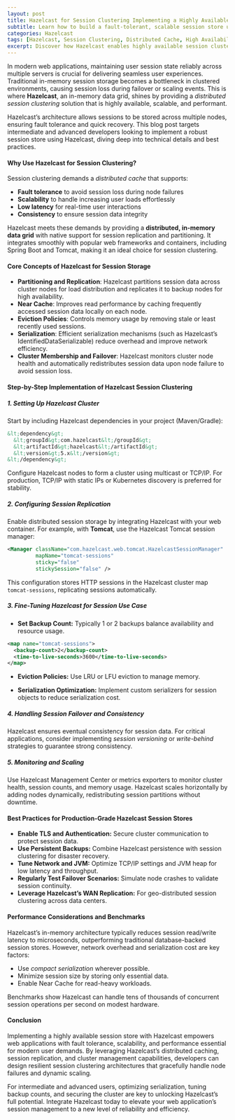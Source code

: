 ```yaml
---
layout: post
title: Hazelcast for Session Clustering Implementing a Highly Available Session Store for Web Applications
subtitle: Learn how to build a fault-tolerant, scalable session store using Hazelcast for robust web application clustering
categories: Hazelcast
tags: [Hazelcast, Session Clustering, Distributed Cache, High Availability, Java, Web Applications, Scalability, In-Memory Data Grid]
excerpt: Discover how Hazelcast enables highly available session clustering for web applications by providing a distributed, fault-tolerant session store that scales seamlessly.
---
```

In modern web applications, maintaining user session state reliably across multiple servers is crucial for delivering seamless user experiences. Traditional in-memory session storage becomes a bottleneck in clustered environments, causing session loss during failover or scaling events. This is where **Hazelcast**, an in-memory data grid, shines by providing a *distributed session clustering* solution that is highly available, scalable, and performant.

Hazelcast’s architecture allows sessions to be stored across multiple nodes, ensuring fault tolerance and quick recovery. This blog post targets intermediate and advanced developers looking to implement a robust session store using Hazelcast, diving deep into technical details and best practices.

#### Why Use Hazelcast for Session Clustering?

Session clustering demands a *distributed cache* that supports:

- **Fault tolerance** to avoid session loss during node failures
- **Scalability** to handle increasing user loads effortlessly
- **Low latency** for real-time user interactions
- **Consistency** to ensure session data integrity

Hazelcast meets these demands by providing a **distributed, in-memory data grid** with native support for session replication and partitioning. It integrates smoothly with popular web frameworks and containers, including Spring Boot and Tomcat, making it an ideal choice for session clustering.

#### Core Concepts of Hazelcast for Session Storage

- **Partitioning and Replication**: Hazelcast partitions session data across cluster nodes for load distribution and replicates it to backup nodes for high availability.
- **Near Cache**: Improves read performance by caching frequently accessed session data locally on each node.
- **Eviction Policies**: Controls memory usage by removing stale or least recently used sessions.
- **Serialization**: Efficient serialization mechanisms (such as Hazelcast’s IdentifiedDataSerializable) reduce overhead and improve network efficiency.
- **Cluster Membership and Failover**: Hazelcast monitors cluster node health and automatically redistributes session data upon node failure to avoid session loss.

#### Step-by-Step Implementation of Hazelcast Session Clustering

##### 1. Setting Up Hazelcast Cluster

Start by including Hazelcast dependencies in your project (Maven/Gradle):

```xml
&lt;dependency&gt;
  &lt;groupId&gt;com.hazelcast&lt;/groupId&gt;
  &lt;artifactId&gt;hazelcast&lt;/artifactId&gt;
  &lt;version&gt;5.x&lt;/version&gt;
&lt;/dependency&gt;
```

Configure Hazelcast nodes to form a cluster using multicast or TCP/IP. For production, TCP/IP with static IPs or Kubernetes discovery is preferred for stability.

##### 2. Configuring Session Replication

Enable distributed session storage by integrating Hazelcast with your web container. For example, with **Tomcat**, use the Hazelcast Tomcat session manager:

```xml
<Manager className="com.hazelcast.web.tomcat.HazelcastSessionManager"
         mapName="tomcat-sessions"
         sticky="false"
         stickySession="false" />
```

This configuration stores HTTP sessions in the Hazelcast cluster map `tomcat-sessions`, replicating sessions automatically.

##### 3. Fine-Tuning Hazelcast for Session Use Case

- **Set Backup Count:** Typically 1 or 2 backups balance availability and resource usage.

```xml
<map name="tomcat-sessions">
  <backup-count>2</backup-count>
  <time-to-live-seconds>3600</time-to-live-seconds>
</map>
```

- **Eviction Policies:** Use LRU or LFU eviction to manage memory.

- **Serialization Optimization:** Implement custom serializers for session objects to reduce serialization cost.

##### 4. Handling Session Failover and Consistency

Hazelcast ensures eventual consistency for session data. For critical applications, consider implementing *session versioning* or *write-behind* strategies to guarantee strong consistency.

##### 5. Monitoring and Scaling

Use Hazelcast Management Center or metrics exporters to monitor cluster health, session counts, and memory usage. Hazelcast scales horizontally by adding nodes dynamically, redistributing session partitions without downtime.

#### Best Practices for Production-Grade Hazelcast Session Stores

- **Enable TLS and Authentication:** Secure cluster communication to protect session data.
- **Use Persistent Backups:** Combine Hazelcast persistence with session clustering for disaster recovery.
- **Tune Network and JVM:** Optimize TCP/IP settings and JVM heap for low latency and throughput.
- **Regularly Test Failover Scenarios:** Simulate node crashes to validate session continuity.
- **Leverage Hazelcast’s WAN Replication:** For geo-distributed session clustering across data centers.

#### Performance Considerations and Benchmarks

Hazelcast’s in-memory architecture typically reduces session read/write latency to microseconds, outperforming traditional database-backed session stores. However, network overhead and serialization cost are key factors:

- Use *compact serialization* wherever possible.
- Minimize session size by storing only essential data.
- Enable Near Cache for read-heavy workloads.

Benchmarks show Hazelcast can handle tens of thousands of concurrent session operations per second on modest hardware.

#### Conclusion

Implementing a highly available session store with Hazelcast empowers web applications with fault tolerance, scalability, and performance essential for modern user demands. By leveraging Hazelcast’s distributed caching, session replication, and cluster management capabilities, developers can design resilient session clustering architectures that gracefully handle node failures and dynamic scaling.

For intermediate and advanced users, optimizing serialization, tuning backup counts, and securing the cluster are key to unlocking Hazelcast’s full potential. Integrate Hazelcast today to elevate your web application’s session management to a new level of reliability and efficiency.
